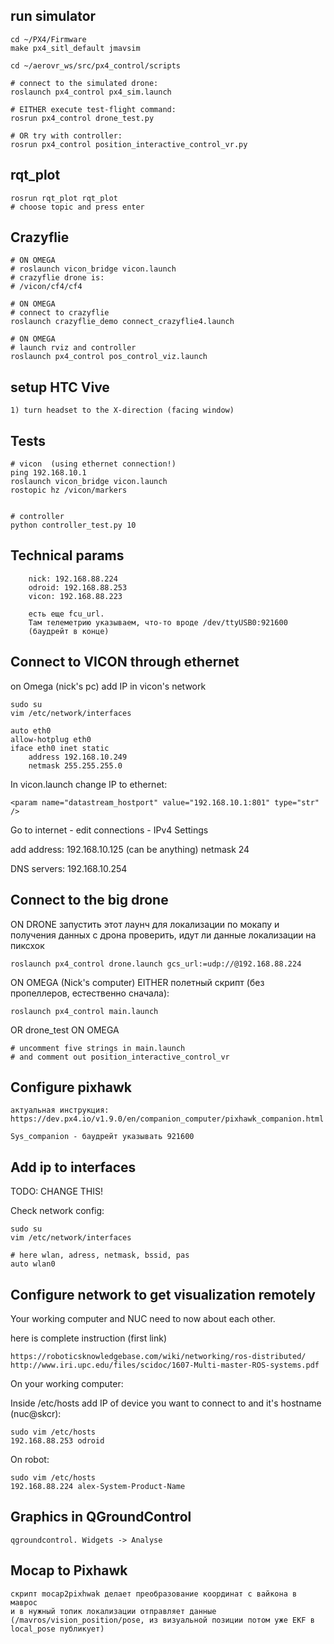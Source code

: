 ## run simulator

    cd ~/PX4/Firmware
    make px4_sitl_default jmavsim

    cd ~/aerovr_ws/src/px4_control/scripts
    
    # connect to the simulated drone:
    roslaunch px4_control px4_sim.launch
    
    # EITHER execute test-flight command:
    rosrun px4_control drone_test.py
    
    # OR try with controller:
    rosrun px4_control position_interactive_control_vr.py

## rqt_plot

    rosrun rqt_plot rqt_plot
    # choose topic and press enter
    
## Crazyflie

    # ON OMEGA
    # roslaunch vicon_bridge vicon.launch
    # crazyflie drone is:
    # /vicon/cf4/cf4

    # ON OMEGA
    # connect to crazyflie
    roslaunch crazyflie_demo connect_crazyflie4.launch
    
    # ON OMEGA
    # launch rviz and controller
    roslaunch px4_control pos_control_viz.launch

## setup HTC Vive
    
    1) turn headset to the X-direction (facing window)

## Tests

    # vicon  (using ethernet connection!)
    ping 192.168.10.1
    roslaunch vicon_bridge vicon.launch
    rostopic hz /vicon/markers


    # controller
    python controller_test.py 10


## Technical params

        nick: 192.168.88.224
        odroid: 192.168.88.253
        vicon: 192.168.88.223
    
        есть еще fcu_url. 
        Там телеметрию указываем, что-то вроде /dev/ttyUSB0:921600 
        (баудрейт в конце)

## Connect to VICON through ethernet

on Omega (nick's pc) add IP in vicon's network

    sudo su
    vim /etc/network/interfaces

    auto eth0         
    allow-hotplug eth0                                      
    iface eth0 inet static       
        address 192.168.10.249      
        netmask 255.255.255.0 

In vicon.launch change IP to ethernet:

    <param name="datastream_hostport" value="192.168.10.1:801" type="str" />

Go to internet - edit connections - IPv4 Settings

add address:
192.168.10.125  (can be anything)
netmask 24

DNS servers: 192.168.10.254


## Connect to the big drone

ON DRONE
запустить этот лаунч для локализации по мокапу и получения данных с дрона
проверить, идут ли данные локализации на пиксхок
    
    roslaunch px4_control drone.launch gcs_url:=udp://@192.168.88.224
    
ON OMEGA (Nick's computer)
EITHER полетный скрипт (без пропеллеров, естественно сначала):
    
    roslaunch px4_control main.launch

OR drone_test ON OMEGA
    
    # uncomment five strings in main.launch
    # and comment out position_interactive_control_vr

## Configure pixhawk

    актуальная инструкция:
    https://dev.px4.io/v1.9.0/en/companion_computer/pixhawk_companion.html

    Sys_companion - баудрейт указывать 921600
    

## Add ip to interfaces

TODO: CHANGE THIS!

Check network config:

    sudo su
    vim /etc/network/interfaces

    # here wlan, adress, netmask, bssid, pas 
    auto wlan0 


## Configure network to get visualization remotely
Your working computer and NUC need to now about each other.

here is complete instruction (first link)

    https://roboticsknowledgebase.com/wiki/networking/ros-distributed/
    http://www.iri.upc.edu/files/scidoc/1607-Multi-master-ROS-systems.pdf


<!-- http://wiki.ros.org/multimaster_fkie
Install multimaster_fkie to create multimaster network:
    sudo apt-get install ros-kinetic-multimaster-fkie -->

On your working computer:

Inside /etc/hosts add IP of device you want to connect to and it's hostname (nuc@skcr):

    sudo vim /etc/hosts
    192.168.88.253 odroid
    
On robot:

    sudo vim /etc/hosts
    192.168.88.224 alex-System-Product-Name
    

## Graphics in QGroundControl

    qgroundcontrol. Widgets -> Analyse
    
    
## Mocap to Pixhawk

    скрипт mocap2pixhwak делает преобразование координат с вайкона в маврос 
    и в нужный топик локализации отправляет данные 
    (/mavros/vision_position/pose, из визуальной позиции потом уже EKF в local_pose публикует)